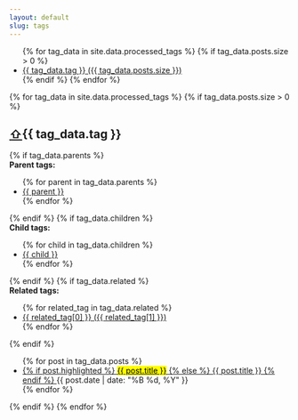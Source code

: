 ```yaml
---
layout: default
slug: tags
---
```

<aside class="tag-list" aria-label="List of all tags">
    <ul>
        {% for tag_data in site.data.processed_tags %}
        {% if tag_data.posts.size > 0 %}
        <li>
            <a href="#{{ tag_data.tag | slugify }}" aria-label="Tag {{ tag_data.tag }} with {{ tag_data.posts.size }} posts">
                {{ tag_data.tag }} ({{ tag_data.posts.size }})
            </a>
        </li>
        {% endif %}
        {% endfor %}
    </ul>
</aside>
<div class="tagged-posts">
    {% for tag_data in site.data.processed_tags %}
    {% if tag_data.posts.size > 0 %}
    <div id="{{ tag_data.tag | slugify }}" aria-labelledby="{{ tag_data.tag | slugify }}-heading">
        <h2 id="{{ tag_data.tag | slugify }}-heading"><a href="#" class="back-to-top" aria-label="Back to top">⇧</a>{{ tag_data.tag }}</h2>
        {% if tag_data.parents %}
        <div class="tag-parents">
            <strong>Parent tags:</strong>
            <ul>
                {% for parent in tag_data.parents %}
                <li>
                    <a href="#{{ parent | slugify }}" aria-label="Parent tag {{ parent }}">{{ parent }}</a>
                </li>
                {% endfor %}
            </ul>
        </div>
        {% endif %}
        {% if tag_data.children %}
        <div class="tag-children">
            <strong>Child tags:</strong>
            <ul>
                {% for child in tag_data.children %}
                <li>
                    <a href="#{{ child | slugify }}" aria-label="Child tag {{ child }}">{{ child }}</a>
                </li>
                {% endfor %}
            </ul>
        </div>
        {% endif %}
        {% if tag_data.related %}
        <div class="related-tags">
            <strong>Related tags:</strong>
            <ul>
                {% for related_tag in tag_data.related %}
                <li>
                    <a href="#{{ related_tag[0] | slugify }}" aria-label="Related tag {{ related_tag[0] }}">
                        {{ related_tag[0] }} ({{ related_tag[1] }})
                    </a>
                </li>
                {% endfor %}
            </ul>
        </div>
        {% endif %}
        <ul>
            {% for post in tag_data.posts %}
            <li>
                <a href="{{ post.url }}">
                    {% if post.highlighted %}
                    <mark>{{ post.title }}</mark>
                    {% else %}
                    {{ post.title }}
                    {% endif %}
                </a>
                <time datetime="{{ post.date | date_to_xmlschema }}">{{ post.date | date: "%B %d, %Y" }}</time>
            </li>
            {% endfor %}
        </ul>
    </div>
    {% endif %}
    {% endfor %}
</div>
